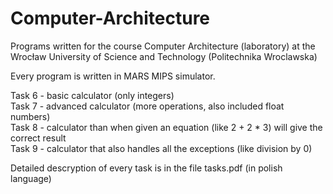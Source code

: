 # Computer-Architecture
Programs written for the course Computer Architecture (laboratory) at the Wrocław University of Science and Technology (Politechnika Wroclawska)

Every program is written in MARS MIPS simulator.

Task 6 - basic calculator (only integers) <br/>
Task 7 - advanced calculator (more operations, also included float numbers) <br/>
Task 8 - calculator than when given an equation (like 2 + 2 * 3) will give the correct result <br/>
Task 9 - calculator that also handles all the exceptions (like division by 0)

Detailed descryption of every task is in the file tasks.pdf (in polish language)
